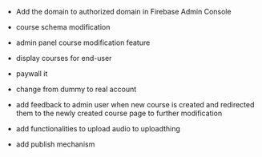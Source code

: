 - Add the domain to authorized domain in Firebase Admin Console

- course schema modification

- admin panel course modification feature

- display courses for end-user

- paywall it

- change from dummy to real account

- add feedback to admin user when new course is created and redirected them to the newly created course page to further modification

- add functionalities to upload audio to uploadthing

- add publish mechanism
